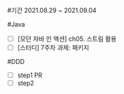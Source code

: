 #기간
2021.08.29 ~ 2021.09.04

#Java
- [ ] [모던 자바 인 액션] ch05. 스트림 활용
- [ ] [스터디] 7주차 과제: 패키지

#DDD
- [ ] step1 PR
- [ ] step2
